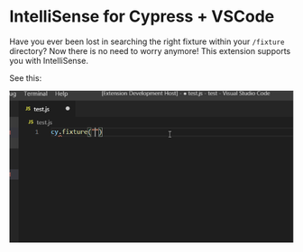 # IntelliSense for Cypress + VSCode

Have you ever been lost in searching the right fixture within your `/fixture` directory? Now there is no need to worry anymore! 
This extension supports you with IntelliSense.

See this:

![Suggestion](images/example.gif)
